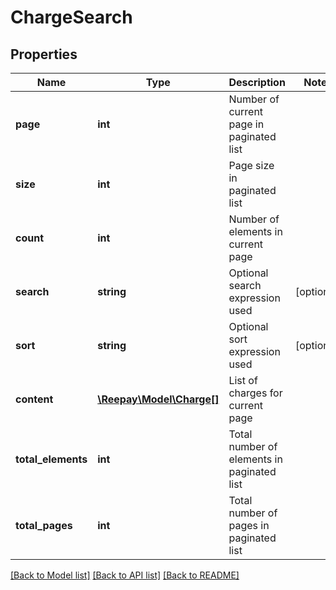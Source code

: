 # ChargeSearch

## Properties
Name | Type | Description | Notes
------------ | ------------- | ------------- | -------------
**page** | **int** | Number of current page in paginated list |
**size** | **int** | Page size in paginated list |
**count** | **int** | Number of elements in current page |
**search** | **string** | Optional search expression used | [optional]
**sort** | **string** | Optional sort expression used | [optional]
**content** | [**\Reepay\Model\Charge[]**](Charge.md) | List of charges for current page |
**total_elements** | **int** | Total number of elements in paginated list |
**total_pages** | **int** | Total number of pages in paginated list |

[[Back to Model list]](../../README.md#documentation-for-models) [[Back to API list]](../../README.md#documentation-for-api-endpoints) [[Back to README]](../../README.md)


